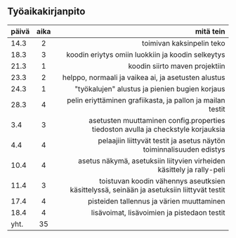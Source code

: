 ## Työaikakirjanpito

| päivä        | aika           | mitä tein  |
| ------------- |:-------------:| -----:|
| 14.3 | 2 | toimivan kaksinpelin teko |
| 18.3 | 3 |  koodin eriytys omiin luokkiin ja koodin selkeytys  |
| 21.3 | 1      |  koodin siirto maven projektiin |
|23.3 | 2 | helppo, normaali ja vaikea ai, ja asetusten alustus |
|24.3 | 1 | "työkalujen" alustus ja pienien bugien korjaus |
|28.3 | 4 | pelin eriyttäminen grafiikasta, ja pallon ja mailan testit
|3.4 | 3 | asetusten muuttaminen config.properties tiedoston avulla  ja checkstyle korjauksia|
|4.4 | 4 | pelaajiin liittyvät testit ja asetus näytön toiminnalisuuden edistys |
|10.4 | 4|  asetus näkymä, asetuksiin liityvien virheiden käsittely ja rally-peli|
|11.4 | 3| toistuvan koodin vähennys aseutksien käsittelyssä, seinään ja asetuksiin liittyvät testit |
|17.4 | 4|  pisteiden tallennus ja värien muuttaminen |
|18.4 | 4| lisävoimat, lisävoimien ja pistedaon testit |
|yht. | 35 |  |